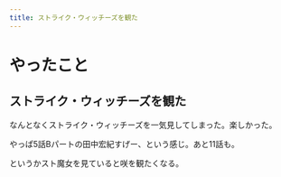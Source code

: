 ```yaml
---
title: ストライク・ウィッチーズを観た
---
```


# やったこと

## ストライク・ウィッチーズを観た

なんとなくストライク・ウィッチーズを一気見してしまった。楽しかった。

やっぱ5話Bパートの田中宏紀すげー、という感じ。あと11話も。

というかスト魔女を見ていると咲を観たくなる。
